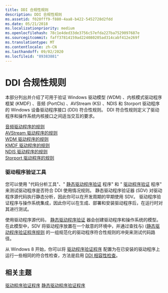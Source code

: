```yaml
---
title: DDI 合规性规则
description: DDI 合规性规则
ms.assetid: f020fff9-f880-4aa8-b422-5452728d2fdd
ms.date: 05/21/2018
ms.localizationpriority: medium
ms.openlocfilehash: 78c1e4ded33de3756c57efda227ba7529097687e
ms.sourcegitcommit: faff37814159ad224080205ad314cabf412e269f
ms.translationtype: MT
ms.contentlocale: zh-CN
ms.lasthandoff: 09/02/2020
ms.locfileid: "89383881"
---
```

# <a name="ddi-compliance-rules"></a>DDI 合规性规则


本部分列出并介绍了可用于验证 Windows 驱动模型 (WDM) 、内核模式驱动程序框架 (KMDF) 、音频 (PortCls) 、AVStream (KS) 、NDIS 和 Storport 驱动程序的 Windows 设备驱动程序接口 (DDI) 符合性规则。 DDI 符合性规则定义了驱动程序和操作系统内核接口之间适当交互的要求。

[音频驱动程序的规则](rules-for-audio-drivers.md)  
[AVStream 驱动程序的规则](rules-for-avstream-drivers.md)  
[WDM 驱动程序的规则](sdv-rules-for-wdm-drivers.md)  
[KMDF 驱动程序的规则](sdv-rules-for-kmdf-drivers.md)  
[NDIS 驱动程序的规则](sdv-rules-for-ndis-drivers.md)  
[Storport 驱动程序的规则](sdv-rules-for-storport-drivers.md)  

### <a name="driver-verification-tools"></a>驱动程序验证工具

您可以使用 "代码分析工具"、" [静态驱动程序验证](./static-driver-verifier.md) 程序" 和 " [驱动程序验证](./driver-verifier.md) 程序" 来测试驱动程序是否符合 DDI 使用情况规则。 静态驱动程序验证器 (SDV) 对驱动程序源代码执行静态分析，因此你可以在开发周期的早期使用 SDV。 驱动程序验证程序与操作系统集成，因此你可以在生成、部署和安装驱动程序后，在运行时对其进行测试。

使用驱动程序源代码， [静态驱动程序验证](./static-driver-verifier.md) 器会创建驱动程序和操作系统的模型。 在此模型中，SDV 将驱动程序放置在一个敌意的环境中，并通过查找与)  ([静态驱动程序验证程序规则](./static-driver-verifier-rule.md) 的一组规范化的驱动程序符合性规则的冲突来测试代码路径。

从 Windows 8 开始，你可以将 [驱动程序验证程序](./driver-verifier.md) 配置为在已安装的驱动程序上运行一些相同的符合性检查，方法是启用 [DDI 相容性检查](./ddi-compliance-checking.md)。

## <a name="related-topics"></a>相关主题


[驱动程序验证程序](./driver-verifier.md) 
[静态驱动程序验证程序](./static-driver-verifier.md)
 

